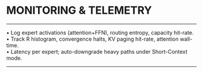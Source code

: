 # MONITORING & TELEMETRY

--------------------------------------------------------------------------------
• Log expert activations (attention+FFN), routing entropy, capacity hit-rate.  
• Track R histogram, convergence halts, KV paging hit-rate, attention wall-time.  
• Latency per expert; auto-downgrade heavy paths under Short-Context mode.

--------------------------------------------------------------------------------
